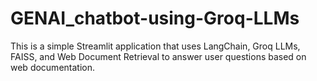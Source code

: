# GENAI_chatbot-using-Groq-LLMs
This is a simple Streamlit application that uses LangChain, Groq LLMs, FAISS, and Web Document Retrieval to answer user questions based on web documentation.
